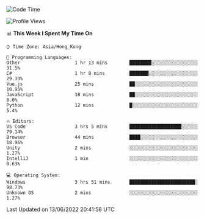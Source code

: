<!--START_SECTION:waka-->
![Code Time](http://img.shields.io/badge/Code%20Time-22%20hrs%2057%20mins-blue)

![Profile Views](http://img.shields.io/badge/Profile%20Views-24-blue)

📊 **This Week I Spent My Time On** 

```text
⌚︎ Time Zone: Asia/Hong_Kong

💬 Programming Languages: 
Other                    1 hr 13 mins        ████████░░░░░░░░░░░░░░░░░   31.5% 
C#                       1 hr 8 mins         ███████░░░░░░░░░░░░░░░░░░   29.33% 
Vue.js                   25 mins             ██░░░░░░░░░░░░░░░░░░░░░░░   10.95% 
JavaScript               18 mins             ██░░░░░░░░░░░░░░░░░░░░░░░   8.0% 
Python                   12 mins             █░░░░░░░░░░░░░░░░░░░░░░░░   5.4%

🔥 Editors: 
VS Code                  3 hrs 5 mins        ███████████████████░░░░░░   79.14% 
Browser                  44 mins             ████░░░░░░░░░░░░░░░░░░░░░   18.96% 
Unity                    2 mins              ░░░░░░░░░░░░░░░░░░░░░░░░░   1.27% 
IntelliJ                 1 min               ░░░░░░░░░░░░░░░░░░░░░░░░░   0.63%

💻 Operating System: 
Windows                  3 hrs 51 mins       ████████████████████████░   98.73% 
Unknown OS               2 mins              ░░░░░░░░░░░░░░░░░░░░░░░░░   1.27%

```


 Last Updated on 13/06/2022 20:41:58 UTC
<!--END_SECTION:waka-->
